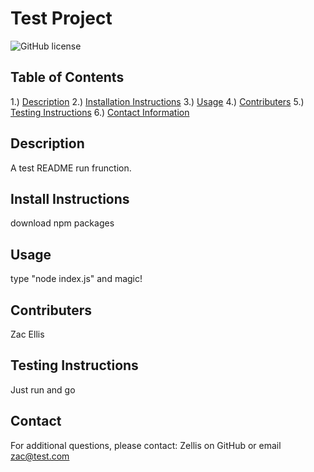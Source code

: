 # Test Project
![GitHub license](https://img.shields.io/badge/license-MIT-blue.svg)

## Table of Contents
1.) [Description](#description)
2.) [Installation Instructions](#install)
3.) [Usage](#usage)
4.) [Contributers](#contributers)
5.) [Testing Instructions](#testing)
6.) [Contact Information](#contact)

<a name="description"></a>
## Description

A test README run frunction.

<a name="install"></a>
## Install Instructions

download npm packages

<a name="usage"></a>
## Usage

type "node index.js" and magic!

<a name="contributers"></a>
## Contributers

Zac Ellis

<a name="testing"></a>
## Testing Instructions

Just run and go

<a name="contact"></a>
## Contact

For additional questions, please contact: <href src=https://github.com/zellis117>Zellis</href> on GitHub or email zac@test.com

